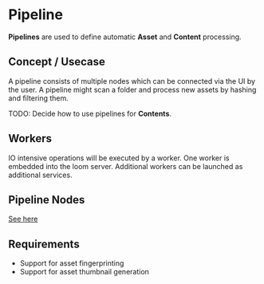 # Pipeline

**Pipelines** are used to define automatic **Asset** and **Content** processing.

## Concept / Usecase

A pipeline consists of multiple nodes which can be connected via the UI by the user. A pipeline might scan a folder and process new assets by hashing and filtering them.

TODO: Decide how to use pipelines for **Contents**.

## Workers

IO intensive operations will be executed by a worker. One worker is embedded into the loom server. Additional workers can be launched as additional services.

## Pipeline Nodes

[See here](NODES.md)

## Requirements

- Support for asset fingerprinting
- Support for asset thumbnail generation


